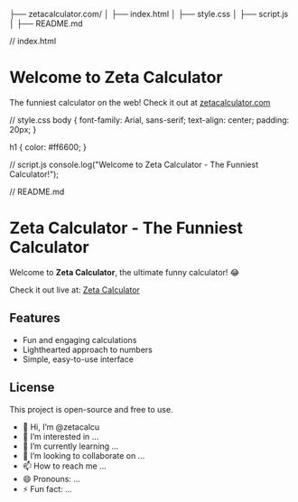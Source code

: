 ├── zetacalculator.com/
│   ├── index.html
│   ├── style.css
│   ├── script.js
│   ├── README.md

// index.html
<!DOCTYPE html>
<html lang="en">
<head>
    <meta charset="UTF-8">
    <meta name="viewport" content="width=device-width, initial-scale=1.0">
    <title>Zeta Calculator - Funny Calculator</title>
    <link rel="stylesheet" href="style.css">
</head>
<body>
    <h1>Welcome to Zeta Calculator</h1>
    <p>The funniest calculator on the web! Check it out at <a href="https://zetacalculator.com" target="_blank">zetacalculator.com</a></p>
    <script src="script.js"></script>
</body>
</html>

// style.css
body {
    font-family: Arial, sans-serif;
    text-align: center;
    padding: 20px;
}

h1 {
    color: #ff6600;
}

// script.js
console.log("Welcome to Zeta Calculator - The Funniest Calculator!");

// README.md
# Zeta Calculator - The Funniest Calculator

Welcome to **Zeta Calculator**, the ultimate funny calculator! 😂

Check it out live at: [Zeta Calculator](https://zetacalculator.com)

## Features
- Fun and engaging calculations
- Lighthearted approach to numbers
- Simple, easy-to-use interface

## License
This project is open-source and free to use.
- 👋 Hi, I’m @zetacalcu
- 👀 I’m interested in ...
- 🌱 I’m currently learning ...
- 💞️ I’m looking to collaborate on ...
- 📫 How to reach me ...
- 😄 Pronouns: ...
- ⚡ Fun fact: ...

<!---
zetacalcu/zetacalcu is a ✨ special ✨ repository because its `README.md` (this file) appears on your GitHub profile.
You can click the Preview link to take a look at your changes.
--->
